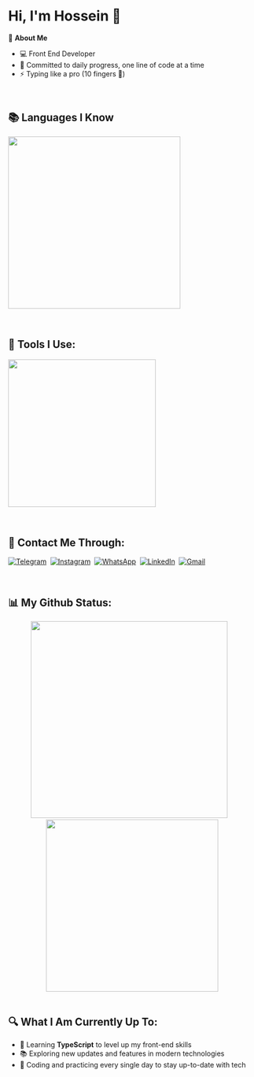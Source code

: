 <h1>Hi, I'm Hossein 👋</h1>

🧠 **About Me**
- 💻 Front End Developer
- 📆 Committed to daily progress, one line of code at a time
- ⚡ Typing like a pro (10 fingers 👊)
<br/>

 <h2>📚 Languages I Know</h2>

<p>  
  <img src="https://skillicons.dev/icons?i=html,css,bootstrap,tailwind,js,react,redux" width="350" />
</p>
<br/>

<h2>🔧 Tools I Use:</h2>

<p>
  <img src="https://skillicons.dev/icons?i=vscode,npm,git,github,figma,postman" width="300" />
</p>
<br/>

<h2>📱 Contact Me Through:</h2>

 [![Telegram](https://img.shields.io/badge/Telegram-2CA5E0?style=flat&logo=telegram&logoColor=white)](https://t.me/hossein_nj81)&nbsp;
 [![Instagram](https://img.shields.io/badge/Instagram-E4405F?style=flat&logo=instagram&logoColor=white)](https://instagram.com/hossein__nj81)&nbsp;
 [![WhatsApp](https://img.shields.io/badge/WhatsApp-25D366?style=flat&logo=whatsapp&logoColor=white)](https://wa.me/989371095335)&nbsp;
 [![LinkedIn](https://img.shields.io/badge/LinkedIn-0077B5?style=flat&logo=linkedin&logoColor=white)](https://linkedin.com/in/hossein-najafi-7329962a1)&nbsp;
 [![Gmail](https://img.shields.io/badge/Gmail-D14836?style=flat&logo=gmail&logoColor=white)](mailto:hosein2033@gmail.com)

 <br/>

<h2>📊 My Github Status:</h2>

<div align="center">
 <img src="https://github-readme-stats.vercel.app/api?username=hossein-nj&show_icons=true&theme=dark" width="400"/>&nbsp;&nbsp;&nbsp;
 <img src="https://github-readme-stats.vercel.app/api/top-langs/?username=hossein-nj&layout=compact&theme=dark" width="350"/>
</div>
<br/>

<h2>🔍 What I Am Currently Up To:</h2>

- 🎯 Learning **TypeScript** to level up my front-end skills  
- 📚 Exploring new updates and features in modern technologies  
- 🚀 Coding and practicing every single day to stay up-to-date with tech
